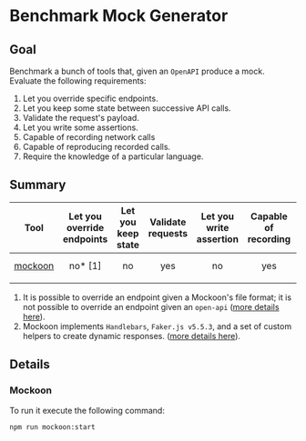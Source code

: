 # Benchmark Mock Generator

## Goal

Benchmark a bunch of tools that, given an `OpenAPI` produce a mock. Evaluate the following requirements:

1. Let you override specific endpoints.
2. Let you keep some state between successive API calls.
3. Validate the request's payload.
4. Let you write some assertions.
5. Capable of recording network calls
6. Capable of reproducing recorded calls.
7. Require the knowledge of a particular language.

## Summary

| Tool                                | Let you override endpoints | Let you keep state | Validate requests | Let you write assertion | Capable of recording | Capable of reproducing | Require the language |
|-------------------------------------|:--------------------------:|:------------------:|:-----------------:|:-----------------------:|:--------------------:|:----------------------:|:--------------------:|
| [mockoon](https://mockoon.com/cli/) | no* [1]                    | no                 | yes               | no                      | yes                  | no                     | custom* [2]          |
|                                     |                            |                    |                   |                         |                      |                        |                      |

1. It is possible to override an endpoint given a Mockoon's file format; it is not possible to override an endpoint given an `open-api` ([more details here](https://mockoon.com/docs/latest/openapi/openapi-specification-compatibility/)).
2. Mockoon implements `Handlebars`, `Faker.js v5.5.3`, and a set of custom helpers to create dynamic responses. ([more details here](https://mockoon.com/docs/latest/templating/overview/)).

## Details

### Mockoon

To run it execute the following command:

``` sh
npm run mockoon:start
```
